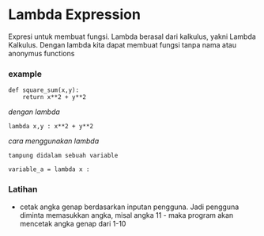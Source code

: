 # Lambda Expression

Expresi untuk membuat fungsi. Lambda berasal dari kalkulus, yakni Lambda Kalkulus. Dengan lambda kita dapat membuat fungsi tanpa nama atau anonymus functions

### example
    def square_sum(x,y):
        return x**2 + y**2


_dengan lambda_

    lambda x,y : x**2 + y**2

_cara menggunakan lambda_

    tampung didalam sebuah variable

    variable_a = lambda x : 
    
### Latihan
- cetak angka genap berdasarkan inputan pengguna. Jadi pengguna diminta memasukkan angka, misal angka 11 - maka program akan mencetak angka genap dari 1-10
    


